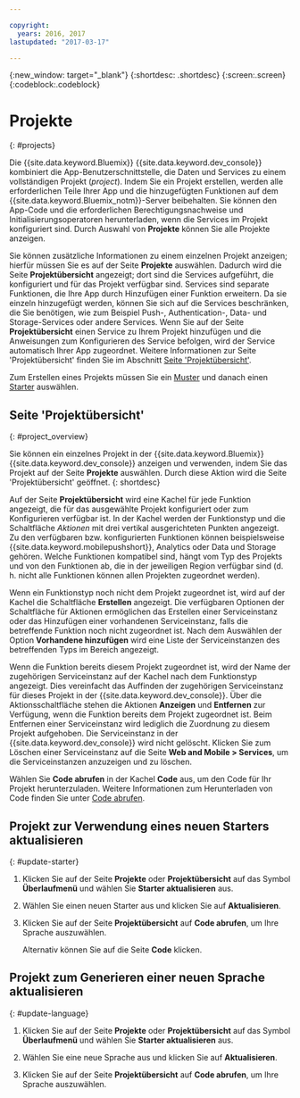 ```yaml
---

copyright:
  years: 2016, 2017
lastupdated: "2017-03-17"

---
```

{:new_window: target="_blank"}
{:shortdesc: .shortdesc}
{:screen:.screen}
{:codeblock:.codeblock}

# Projekte
{: #projects}

Die {{site.data.keyword.Bluemix}} {{site.data.keyword.dev_console}} kombiniert die App-Benutzerschnittstelle, die Daten und Services zu einem vollständigen Projekt (*project*). Indem Sie ein Projekt erstellen, werden alle erforderlichen Teile Ihrer App und die hinzugefügten Funktionen auf dem {{site.data.keyword.Bluemix_notm}}-Server beibehalten. Sie können den App-Code und die erforderlichen Berechtigungsnachweise und Initialisierungsoperatoren herunterladen, wenn die Services im Projekt konfiguriert sind. Durch Auswahl von **Projekte** können Sie alle Projekte anzeigen.   

Sie können zusätzliche Informationen zu einem einzelnen Projekt anzeigen; hierfür müssen Sie es auf der Seite **Projekte** auswählen. Dadurch wird die Seite **Projektübersicht** angezeigt; dort sind die Services aufgeführt, die konfiguriert und für das Projekt verfügbar sind. Services sind separate Funktionen, die Ihre App durch Hinzufügen einer Funktion erweitern. Da sie einzeln hinzugefügt werden, können Sie sich auf die Services beschränken, die Sie benötigen, wie zum Beispiel Push-, Authentication-, Data- und Storage-Services oder andere Services. Wenn Sie auf der Seite **Projektübersicht** einen Service zu Ihrem Projekt hinzufügen und die Anweisungen zum Konfigurieren des Service befolgen, wird der Service automatisch Ihrer App zugeordnet. Weitere Informationen zur Seite 'Projektübersicht' finden Sie im Abschnitt [Seite 'Projektübersicht'](project_overview_page.html).

Zum Erstellen eines Projekts müssen Sie ein [Muster](patterns.html) und danach einen [Starter](starters.html) auswählen. 


## Seite 'Projektübersicht'
{: #project_overview}

Sie können ein einzelnes Projekt in der {{site.data.keyword.Bluemix}} {{site.data.keyword.dev_console}} anzeigen und verwenden, indem Sie das Projekt auf der Seite **Projekte** auswählen. Durch diese Aktion wird die Seite 'Projektübersicht' geöffnet.
{: shortdesc}

Auf der Seite **Projektübersicht** wird eine Kachel für jede Funktion angezeigt, die für das ausgewählte Projekt konfiguriert oder zum Konfigurieren verfügbar ist. In der Kachel werden der Funktionstyp und die Schaltfläche *Aktionen* mit drei vertikal ausgerichteten Punkten angezeigt. Zu den verfügbaren bzw. konfigurierten Funktionen können beispielsweise {{site.data.keyword.mobilepushshort}}, Analytics oder Data und Storage gehören. Welche Funktionen kompatibel sind, hängt vom Typ des Projekts und von den Funktionen ab, die in der jeweiligen Region verfügbar sind (d. h. nicht alle Funktionen können allen Projekten zugeordnet werden). 

Wenn ein Funktionstyp noch nicht dem Projekt zugeordnet ist, wird auf der Kachel die Schaltfläche **Erstellen** angezeigt. Die verfügbaren Optionen der Schaltfläche für Aktionen ermöglichen das Erstellen einer Serviceinstanz oder das Hinzufügen einer vorhandenen Serviceinstanz, falls die betreffende Funktion noch nicht zugeordnet ist. Nach dem Auswählen der Option **Vorhandene hinzufügen** wird eine Liste der Serviceinstanzen des betreffenden Typs im Bereich angezeigt. 

Wenn die Funktion bereits diesem Projekt zugeordnet ist, wird der Name der zugehörigen Serviceinstanz auf der Kachel nach dem Funktionstyp angezeigt. Dies vereinfacht das Auffinden der zugehörigen Serviceinstanz für dieses Projekt in der {{site.data.keyword.dev_console}}. Über die Aktionsschaltfläche stehen die Aktionen **Anzeigen** und **Entfernen** zur Verfügung, wenn die Funktion bereits dem Projekt zugeordnet ist. Beim Entfernen einer Serviceinstanz wird lediglich die Zuordnung zu diesem Projekt aufgehoben. Die Serviceinstanz in der {{site.data.keyword.dev_console}} wird nicht gelöscht. Klicken Sie zum Löschen einer Serviceinstanz auf die Seite **Web and Mobile > Services**, um die Serviceinstanzen anzuzeigen und zu löschen. 

Wählen Sie **Code abrufen** in der Kachel **Code** aus, um den Code für Ihr Projekt herunterzuladen. Weitere Informationen zum Herunterladen von Code finden Sie unter [Code abrufen](get_code.html).


## Projekt zur Verwendung eines neuen Starters aktualisieren
{: #update-starter}

1. Klicken Sie auf der Seite **Projekte** oder **Projektübersicht** auf das Symbol **Überlaufmenü** und wählen Sie **Starter aktualisieren** aus. 

2. Wählen Sie einen neuen Starter aus und klicken Sie auf **Aktualisieren**. 

3. Klicken Sie auf der Seite **Projektübersicht** auf **Code abrufen**, um Ihre Sprache auszuwählen. 

   Alternativ können Sie auf die Seite **Code** klicken.


## Projekt zum Generieren einer neuen Sprache aktualisieren
{: #update-language}

1. Klicken Sie auf der Seite **Projekte** oder **Projektübersicht** auf das Symbol **Überlaufmenü** und wählen Sie **Starter aktualisieren** aus. 

2. Wählen Sie eine neue Sprache aus und klicken Sie auf **Aktualisieren**. 

3. Klicken Sie auf der Seite **Projektübersicht** auf **Code abrufen**, um Ihre Sprache auszuwählen. 
